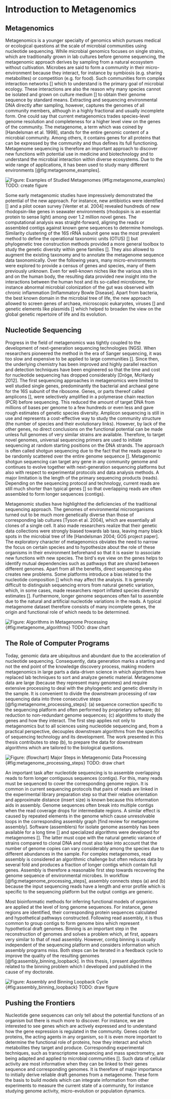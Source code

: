 # Introduction to Metagenomics

## Metagenomics

Metagenomics is a younger specialty of genomics which pursues medical or ecological questions at the scale of microbial communities using nucleotide sequencing. While microbial genomics focuses on single strains, which are traditionally grown in lab cultures before genome sequencing, the metagenomic approach derives by sampling from a natural ecosystem without cultivation. Microbes are said to form a community in their micro-environment because they interact, for instance by symbiosis (e.g. sharing metabolites) or competition (e.g. for food). Such communities form complex interaction networks [] which to understand is  the primary goal of microbial ecology. These interactions are also the reason why many species cannot be isolated and grown on culture medium [] to obtain their genome sequence by standard means. Extracting and sequencing environmental DNA directly after sampling, however, captures the genomes of all community members, although in a highly fractional and usually incomplete form. One could say that current metagenomics trades species-level genome resolution and completeness for a higher level view on the genes of the community. The metagenome, a term which was coined by [Handelsman et al. 1998], stands for the entire genomic content of a microbial community. Among others, it contains genes for all proteins that can be expressed by the community and thus defines its full functioning. Metagenome sequencing is therefore an important approach to discover new functions with potential use in medicine and biotechnology and to understand the microbial interaction within diverse ecosystems. Due to the wide range of applications, it has been used to study many different environments [@fig:metagenome_examples].

![Figure: Examples of Studied Metagenomes](figure/placeholder.png) {#fig:metagenome_examples}
TODO: create figure

Some early metagenomic studies have impressively demonstrated the potential of the new approach. For instance, new antibiotics were identified [] and a pilot ocean survey [Venter et al. 2004] revealed hundreds of new rhodopsin-like genes in seawater environments (rhodopsin is an essential protein to sense light) among over 1.2 million novel genes. The computational analysis was straight-forward, aligning the reads or assembled contigs against known gene sequences to determine homologs. Similarity clustering of the 16S rRNA subunit gene was the most prevalent method to define the operational taxonomic units (OTUS) [] but phylogenetic tree construction methods provided a more general toolbox to study the genetic diversity within gene families []. They also allowed to augment the existing taxonomy and to annotate the metagenome sequence data taxonomically. Over the following years, many micro-environments were explored to provide a census of genes and species, many of them previously unknown. Even for well-known niches like the various sites in and on the human body, the resulting data provided new insight into the interactions between the human host and its so-called microbiome, for instance abnormal microbial colonization of the gut was observed with chronic inflammation [Inflammatory Bowle Disease]. Apart from bacteria, the best known domain in the microbial tree of life, the new approach allowed to screen genes of archaea, microscopic eukaryotes, viruses [] and genetic elements like plasmids [] which helped to broaden the view on the global genetic repertoire of life and its evolution.

## Nucleotide Sequencing

Progress in the field of metagenomics was tightly coupled to the development of next-generation sequencing technologies (NGS). When researchers pioneered the method in the era of Sanger sequencing, it was too slow and expensive to be applied to large communities []. Since then, the underlying chemistry has been improved and highly parallel reaction and detection techniques have been engineered so that the time and cost for nucleotide sequencing has dropped considerably [Dröge, McHardy 2012]. The first sequencing approaches in metagenomics were limited to well studied single genes, predominantly the bacterial and archaeal gene for the 16S subunit of the ribosome. Genes, or parts thereof called amplicons [], were selectively amplified in a polymerase chain reaction (PCR) before sequencing. This reduced the amount of target DNA from millions of bases per genome to a few hundreds or even less and gave rough estimates of genetic species diversity. Amplicon sequencing is still in use and represents a cost-effective way to study the community structure (the number of species and their evolutionary links). However, by lack of the other genes, no direct conclusions on the functional potential can be made unless full genomes of very similar strains are available. Therefore, to target novel genomes, universal sequencing primers are used to initiate sequencing at random starting positions on the DNA strands. The approach is often called shotgun sequencing due to the fact that the reads appear to be randomly scattered over the entire genome sequence []. Metagenomic shotgun sequencing can target any gene in any community genome and continues to evolve together with next-generation sequencing platforms but also with respect to experimental protocols and data analysis methods. A major limitation is the length of the primary sequencing products (reads). Depending on the sequencing protocol and technology, current reads are still much shorter than typical genes [] so that overlapping reads are often assembled to form longer sequences (contigs).

Metagenomic studies have highlighted the deficiencies of the traditional sequencing approach. The genomes of environmental microorganisms turned out to be much more genetically diverse than those of corresponding lab cultures [Tyson et al. 2004], which are essentially all clones of a single cell. It also made researchers realize that their genetic data collections were strongly biased towards lab taxa, leaving many black spots in the microbial tree of life [Handelsman 2004; GOS project paper]. The exploratory character of metagenomics obviates the need to narrow the focus on certain species and to hypothesize about the role of these organisms in their environment beforehand so that it is easier to associate new functions with new species. The bird's eye view on the genes helps to identify mutual dependencies such as pathways that are shared between  different genomes. Apart from all the benefits, direct sequencing also creates new problems. Some platforms introduce a bias related to the nucleotide composition [] which may affect the analysis. It is generally difficult to distinguish sequencing errors from natural genetic variation, which, in some cases, made researchers report inflated species diversity estimates []. Furthermore, longer genome sequences often fail to assemble due to the natural and artificial nucleotide variations in the reads. A typical metagenome dataset therefore consists of many incomplete genes, the origin and functional role of which needs to be determined.

![Figure: Algorithms in Metagenome Processing](figure/placeholder.png) {#fig:metagenome_algorithms}
TODO: draw chart

## The Role of Computer Programs

Today, genomic data are ubiquitous and abundant due to the acceleration of nucleotide sequencing. Consequently, data generation marks a starting and not the end point of the knowledge discovery process, making modern metagenomics in large parts a data-driven science in which algorithms have replaced lab techniques to sort and analyze genetic material. Metagenome data are large (because they represent many genomes) and require extensive processing to deal with the phylogenetic and genetic diversity in the sample. It is convenient to divide the downstream processing of raw sequencing data into three consecutive steps [@fig:metagenome_processing_steps]: (a) sequence correction specific to the sequencing platform and often performed by proprietary software; (b) reduction to non-redundant genome sequences; (c) algorithms to study the genes and how they interact. The first step applies not only to metagenomics but to all sciences using nucleotide sequencing and, from a practical perspective, decouples downstream algorithms from the specifics of sequencing technology and its development. The work presented in this thesis contributes to step (b), to prepare the data for downstream algorithms which are tailored to the biological questions.

![Figure: (flowchart) Major Steps in Metagenomic Data Processing](figure/placeholder.png) {#fig:metagenome_processing_steps}
TODO: draw chart

An important task after nucleotide sequencing is to assemble overlapping reads to form longer contiguous sequences (contigs). For this, many reads must be sequenced to cover the corresponding genome region. It is common in current sequencing protocols that pairs of reads are linked in the experimental library preparation step so that their relative orientation and approximate distance (insert size) is known because this information aids in assembly. Genome sequences often break into multiple contigs when the read coverage drops for intermediate regions. A similar effect is caused by repeated elements in the genome which cause unresolvable loops in the corresponding assembly graph [find review for metagenome assembly]. Software (assemblers) for isolate genome assembly has been available for a long time [] and specialized algorithms were developed for metagenomes []. The latter must cope with the natural genetic variance of strains compared to clonal DNA and must also take into account that the number of genome copies can vary considerably among the species due to different abundances in the sample. For complex metagenomes, read assembly is considered an algorithmic challenge but often reduces data by several fold and produces a fraction of longer contigs which contain full genes. Assembly is therefore a reasonable first step towards recovering the genome sequence of environmental microbes. In workflow [@fig:metagenome_processing_steps], assembly connects steps (a) and (b) because the input sequencing reads have a length and error profile which is specific to the sequencing platform but the output contigs are generic.

Most bioinformatic methods for inferring functional models of organisms are applied at the level of long genome sequences. For instance, gene regions are identified, their corresponding protein sequences calculated and hypothetical pathways constructed. Following read assembly, it is thus common to group contigs to form genome bins which represent hypothetical draft genomes. Binning is an important step in the reconstruction of genomes and solves a problem which, at first, appears very similar to that of read assembly. However, contig binning is usually independent of the sequencing platform and considers information which assembly programs miss. Both steps can be iterated in a feedback cycle to improve the quality of the resulting genomes [@fig:assembly_binning_loopback]. In this thesis, I present algorithms related to the binning problem which I developed and published in the cause of my doctorate.

![Figure: Assembly and Binning Loopback Cycle](figure/placeholder.png) {#fig:assembly_binning_loopback}
TODO: draw figure

## Pushing the Frontiers

Nucleotide gene sequences can only tell about the potential functions of an organism but there is much more to discover. For instance, we are interested to see genes which are actively expressed and to understand how the gene expression is regulated in the community. Genes code for proteins, the acting agents in any organism, so it is even more important to determine the functional role of proteins, how they interact and which metabolites they target and produce. Corresponding experimental techniques, such as transcriptome sequencing and mass spectrometry, are being adapted and applied to microbial communities []. Such data of cellular activity are most informative when they can be linked to their genes sequence and corresponding genomes. It is therefore of major importance to initially derive reliable draft genomes from a metagenome. These form the basis to build models which can integrate information from other experiments to measure the current state of a community, for instance studying genome activity, micro-evolution or population dynamics.
